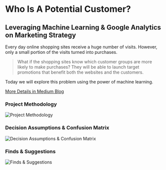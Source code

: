 # Who Is A Potential Customer? 
## Leveraging Machine Learning & Google Analytics on Marketing Strategy

Every day online shopping sites receive a huge number of visits. However, only a small portion of the visits turned into purchases.
> What if the shopping sites know which customer groups are more likely to make purchases?
They will be able to launch target promotions that benefit both the websites and the customers. 

Today we will explore this problem using the power of machine learning. 

[More Details in Medium Blog](https://towardsdatascience.com/who-is-a-potential-customer-2d76af153f57?source=friends_link&sk=cd1a0ec53ccbeaece6235841c16f09e8)

### Project Methodology
![Project Methodology](https://github.com/guo-pei/who-is-a-potential-customer/blob/master/pirctures/Methodology.png)

### Decision Assumptions & Confusion Matrix
![Decision Assumptions & Confusion Matrix](https://github.com/guo-pei/who-is-a-potential-customer/blob/master/pirctures/confusion-matrix.png)

### Finds & Suggestions
![Finds & Suggestions](https://github.com/guo-pei/who-is-a-potential-customer/blob/master/pirctures/Results-Suggestions.png)
